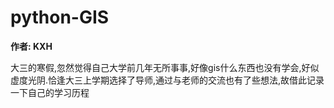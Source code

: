 # python-GIS

**作者: KXH**

大三的寒假,忽然觉得自己大学前几年无所事事,好像gis什么东西也没有学会,好似虚度光阴.恰逢大三上学期选择了导师,通过与老师的交流也有了些想法,故借此记录一下自己的学习历程
